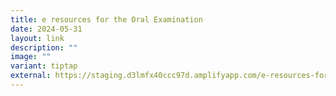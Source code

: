 ```yaml
---
title: e resources for the Oral Examination
date: 2024-05-31
layout: link
description: ""
image: ""
variant: tiptap
external: https://staging.d3lmfx40ccc97d.amplifyapp.com/e-resources-for-the-oral-examinations/
---
```

